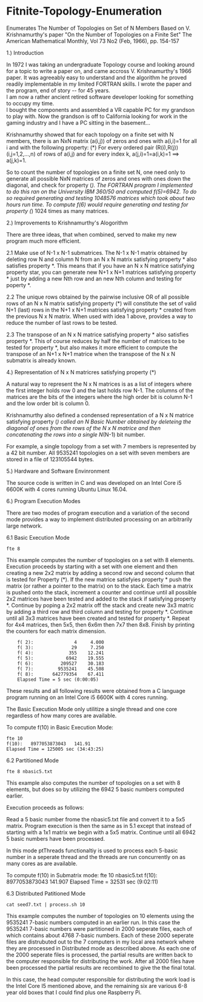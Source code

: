 # Fitnite-Topology-Enumeration
Enumerates The Number of Topologies on Set of N Members
Based on V. Krishnamurthy's paper "On the Number of Topologies on a Finite Set"
The American Mathematical Monthly, Vol 73 No2 (Feb, 1966), pp. 154-157

1.) Introduction

In 1972 I was taking an undergraduate Topology course and looking around for a
topic to write a paper on, and came accross V. Krishnamurthy's 1966 paper.  It was
agreeably easy to understand and the algorithm he proved readily implementable in my
limited FORTRAN skills.  I wrote the paper and the program, end of story -- for 45 years.  
I am now a rather ancient retired software developer looking for something to occupy my time.  
I bought the components and assembled a VR capable PC for my grandson to play with.  Now the 
grandson is off to California looking for work in the gaming industry and I have a PC 
sitting in the basement...

Krishnamurthy showed that for each topology on a finite set with N members, there is an
NxN matrix (a(i,j)) of zeros and ones with a(i,i)=1 for all i and with the following 
property: (*) For every ordered pair (R(i),R(j)) (i,j=1,2,...,n) of rows of a(i,j)
and for every index k, a(j,i)=1=a(i,k)=1  ==> a(j,k)=1.  

So to count the number of topologies on a finite set N, one need only to generate all
possible NxN matrices of zeros and ones with ones down the diagonal, and check for
property (*).  The FORTRAN program I implemented to do this ran on the University IBM 360/50 and 
computed f(5)=6942. To do so required generating and testing 1048576 matrices which took about 
two hours run time.  To compute f(6) would require generating and testing for property (*) 
1024 times as many matrices.

2.) Improvements to Krishnamurthy's Alogorithm

There are three ideas, that when combined, served to make my new program much more efficient.

2.1 Make use of N-1 x N-1 submatrices.  The N-1 x N-1 matrix obtained by deleting row N
    and column N from an N x N matrix satisfying property * also satisfies property *.
    This means that if you have an N x N matrice satisfying property star, you can
    generate new N+1 x N+1 matrices satisfying property *  just by adding a new Nth row
    and an new Nth column and testing for poperty *.

2.2 The unique rows obtained by the pairwise inclusive OR of all possible rows of an
    N x N matrix satisfying property (*) will constitute the set of valid N+1 (last) 
    rows in the N+1 x N+1 matrices satisfying property * created from the previous N x N matrix.
    When used with idea 1 above, provides a way to reduce the number of last rows to be tested.
   
2.3 The transpose of an N x N matrice satisfying property * also satisfies property *. 
    This of course reduces by half the number of matrices to be tested for property *,
    but also makes it more efficient to compute the transpose of an N+1 x N+1 matrice
    when the transpose of the N x N submatrix is already known.
    
4.) Representation of N x N matricres satisfying property (*)

A natural way to represent the N x N matrices is as a list of integers where the first
integer holds row 0 and the last holds row N-1.  The columns of the matrices are the bits
of the integers where the high order bit is column N-1 and the low order bit is column 0.

Krishnamurthy also defined a condensed representation of a N x N matrice satisfying property
(*) called an N Basic Number obtained by deleteing the diagonal of ones from the rows of the
N x N matrice and then concatenating the rows into a single N*(N-1) bit number.

For example, a single topology from a set with 7 members is represented by a 42 bit number.
All 9535241 topologies on a set with seven members are stored in a file of 123105544 bytes.

5.)  Hardware and Software Envinronment

The source code is written in C and was developed on an Intel Core i5 6600K with 4 cores
running Ubuntu Linux 16.04.  

6.) Program Execution Modes

There are two modes of program execution and a variation of the second mode provides a way to
implement distributed processing on an arbitrarily large network.

6.1 Basic Execution Mode

    fte 8

This example computes the number of topologies on a set with 8 elements.  Execution proceeds by
starting with a set with one element and then creating a new 2x2 matrix by adding a second row 
and second column that is tested for Property (*).  If the new matrice satisfyies property * push 
the matrix (or rather a pointer to the matrix) on to the stack.  Each time a matrix is pushed onto 
the stack, increment a counter and continue until all possible 2x2 matrices have been tested and 
added to the stack if satisfying property *.  Continue by poping a 2x2 matrix off the stack
and create new 3x3 matric by adding a third row and third column and testing for property *.
Continue until all 3x3 matrices have been created and tested for property *.  Repeat for 4x4
matrices, then 5x5, then 6x6m then 7x7 then 8x8.  Finish by printing the counters for each matrix
dimension.

        f( 2):               4     4.000
        f( 3):              29     7.250
        f( 4):             355    12.241
        f( 5):            6942    19.555
        f( 6):          209527    30.183
        f( 7):         9535241    45.508
        f( 8):       642779354    67.411
        Elapsed Time = 5 sec (0:00:05)
        
These results and all following results were obtained from a C language program running on an Intel 
Core i5 6600K with 4 cores running.


The Basic Execution Mode only utilitize a single thread and one core regardless of how many cores
are available.

To compute f(10) in Basic Execution Mode:

    fte 10
    f(10):   8977053873043   141.91
    Elapsed Time = 125005 sec (34:43:25)

6.2 Partitioned Mode

    fte 8 nbasic5.txt

This example also computes the number of topologies on a set with 8 elements, but does so by
utilizing the 6942 5 basic numbers computed earlier.

Execution proceeds as follows:

Read a 5 basic number frome the nbasic5.txt file and convert it to a 5x5 matrix.
Program execution is then the same as in 5.1 except that instead of starting with a 1x1
matrix we begin with a 5x5 matrix. Continue until all 6942 5 basic numbers have been
processed.

In this mode ptThreads functionaltiy is used to process each 5-basic number in a seperate
thread and the threads are run concurrently on as many cores as are available.

To compute f(10) in Submatrix mode:
    fte 10 nbasic5.txt
    f(10):   8977053873043   141.907
    Elapsed Time = 32531 sec (9:02:11)

6.3  Distributed Patitioned Mode

    cat seed7.txt | process.sh 10
    
This example computes the number of topologies on 10 elements using the 9535241 7-basic
numbers computed in an earlier run.  In this case the 9535241 7-basic numbers were partitioned
in 2000 seperate files, each of which contains about 4768 7-basic numbers.  Each of these 2000
seperate files are distrubuted out to the 7 computers in my local area network where they are processed
in Distributed mode as described above.  As each one of the 2000 seperate files is processed, the 
partial results are written back to the computer responsible for distributing the work.  After all 
2000 files have been processed the partial results are recombined to give the the final total.
    
In this case, the head computer responsible for distributing the work load is the Intel Core I5
mentioned above, and the remaining six are various 6-8 year old boxes that I could find plus one
Raspberry Pi.
    








     




